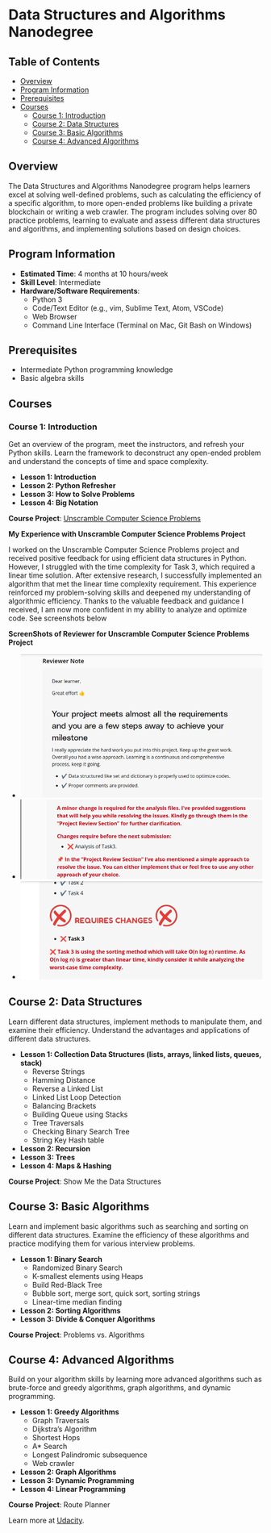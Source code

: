 # Data Structures and Algorithms Nanodegree

## Table of Contents
- [Overview](#overview)
- [Program Information](#program-information)
- [Prerequisites](#prerequisites)
- [Courses](#courses)
  - [Course 1: Introduction](#course-1-introduction)
  - [Course 2: Data Structures](#course-2-data-structures)
  - [Course 3: Basic Algorithms](#course-3-basic-algorithms)
  - [Course 4: Advanced Algorithms](#course-4-advanced-algorithms)

## Overview
The Data Structures and Algorithms Nanodegree program helps learners excel at solving well-defined problems, such as calculating the efficiency of a specific algorithm, to more open-ended problems like building a private blockchain or writing a web crawler. The program includes solving over 80 practice problems, learning to evaluate and assess different data structures and algorithms, and implementing solutions based on design choices.

## Program Information
- **Estimated Time**: 4 months at 10 hours/week
- **Skill Level**: Intermediate
- **Hardware/Software Requirements**:
  - Python 3
  - Code/Text Editor (e.g., vim, Sublime Text, Atom, VSCode)
  - Web Browser
  - Command Line Interface (Terminal on Mac, Git Bash on Windows)

## Prerequisites
- Intermediate Python programming knowledge
- Basic algebra skills

## Courses

### Course 1: Introduction
Get an overview of the program, meet the instructors, and refresh your Python skills. Learn the framework to deconstruct any open-ended problem and understand the concepts of time and space complexity.

- **Lesson 1: Introduction**
- **Lesson 2: Python Refresher**
- **Lesson 3: How to Solve Problems**
- **Lesson 4: Big Notation**

**Course Project**: [Unscramble Computer Science Problems](unscramble_cs_problems.md)

**My Experience with Unscramble Computer Science Problems Project**

I worked on the Unscramble Computer Science Problems project and received positive feedback for using efficient data structures in Python. However, I struggled with the time complexity for Task 3, which required a linear time solution. After extensive research, I successfully implemented an algorithm that met the linear time complexity requirement. This experience reinforced my problem-solving skills and deepened my understanding of algorithmic efficiency. Thanks to the valuable feedback and guidance I received, I am now more confident in my ability to analyze and optimize code. See screenshots below

**ScreenShots of Reviewer for Unscramble Computer Science Problems Project** 
- ![Reviewer Notes](https://github.com/krillavilla/Data_Structures_And_Algorithms/blob/main/Screenshot_20240623_191358.png)
- ![Failed Rubic Reqiurement](https://github.com/krillavilla/Data_Structures_And_Algorithms/blob/main/Screenshot_20240623_191406.png)
- ![Recommended Changes To Pass Rubic](https://github.com/krillavilla/Data_Structures_And_Algorithms/blob/main/Screenshot_20240623_191419.png)



## Course 2: Data Structures
Learn different data structures, implement methods to manipulate them, and examine their efficiency. Understand the advantages and applications of different data structures.

- **Lesson 1: Collection Data Structures (lists, arrays, linked lists, queues, stack)**
  - Reverse Strings
  - Hamming Distance
  - Reverse a Linked List
  - Linked List Loop Detection
  - Balancing Brackets
  - Building Queue using Stacks
  - Tree Traversals
  - Checking Binary Search Tree
  - String Key Hash table
- **Lesson 2: Recursion**
- **Lesson 3: Trees**
- **Lesson 4: Maps & Hashing**

**Course Project**: Show Me the Data Structures

## Course 3: Basic Algorithms
Learn and implement basic algorithms such as searching and sorting on different data structures. Examine the efficiency of these algorithms and practice modifying them for various interview problems.

- **Lesson 1: Binary Search**
  - Randomized Binary Search
  - K-smallest elements using Heaps
  - Build Red-Black Tree
  - Bubble sort, merge sort, quick sort, sorting strings
  - Linear-time median finding
- **Lesson 2: Sorting Algorithms**
- **Lesson 3: Divide & Conquer Algorithms**

**Course Project**: Problems vs. Algorithms

## Course 4: Advanced Algorithms
Build on your algorithm skills by learning more advanced algorithms such as brute-force and greedy algorithms, graph algorithms, and dynamic programming.

- **Lesson 1: Greedy Algorithms**
  - Graph Traversals
  - Dijkstra’s Algorithm
  - Shortest Hops
  - A* Search
  - Longest Palindromic subsequence
  - Web crawler
- **Lesson 2: Graph Algorithms**
- **Lesson 3: Dynamic Programming**
- **Lesson 4: Linear Programming**

**Course Project**: Route Planner

Learn more at [Udacity](https://www.udacity.com/online-learning-for-individuals).
